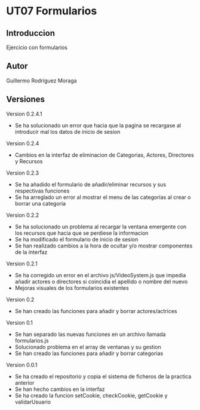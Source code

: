 # UT07 Formularios

## Introduccion

Ejercicio con formularios

## Autor

Guillermo Rodríguez Moraga

## Versiones

Version 0.2.4.1
- Se ha solucionado un error que hacia que la pagina se recargase al introducir mal los datos de inicio de sesion

Version 0.2.4
- Cambios en la interfaz de eliminacion de Categorias, Actores, Directores y Recursos

Version 0.2.3
- Se ha añadido el formulario de añadir/eliminar recursos y sus respectivas funciones
- Se ha arreglado un error al mostrar el menu de las categorias al crear o borrar una categoria

Version 0.2.2
- Se ha solucionado un problema al recargar la ventana emergente con los recursos que hacia que se perdiese la informacion
- Se ha modificado el formulario de inicio de sesion
- Se han realizado cambios a la hora de ocultar y/o mostrar componentes de la interfaz

Version 0.2.1
- Se ha corregido un error en el archivo js/VideoSystem.js que impedia añadir actores o directores si coincidia el apellido o nombre del nuevo
- Mejoras visuales de los formularios existentes

Version 0.2
- Se han creado las funciones para añadir y borrar actores/actrices

Version 0.1
- Se han separado las nuevas funciones en un archivo llamada formularios.js
- Solucionado problema en el array de ventanas y su gestion
- Se han creado las funciones para añadir y borrar categorias

Version 0.0.1
- Se ha creado el repositorio y copia el sistema de ficheros de la practica anterior
- Se han hecho cambios en la interfaz
- Se ha creado la funcion setCookie, checkCookie, getCookie y validarUsuario
